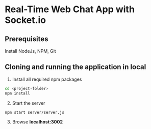# Real-Time Web Chat App with Socket.io

## Prerequisites

Install NodeJs, NPM, Git


## Cloning and running the application in local

1. Install all required npm packages
```bash
cd <project-folder>
npm install
```

2. Start the server
```bash
npm start server/server.js
```

3. Browse **localhost:3002**